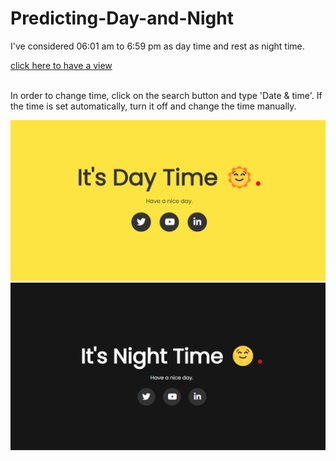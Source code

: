 # Predicting-Day-and-Night
<p>I've considered 06:01 am to 6:59 pm as day time and rest as night time.</p>
<a href="https://swarnadeep08.github.io/Predicting-Day-and-Night/">click here to have a view</a>
<br><br>
<p>In order to change time, click on the search button and type 'Date & time'. If the time is set automatically, turn it off and change the time manually.</p>
<img src="day.png" alt="day-img" width="600px">
<img src="night.png" alt="night-img" width="600px">

